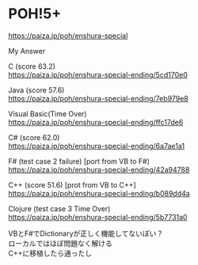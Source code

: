 POH!5+
====================
https://paiza.jp/poh/enshura-special
  
  
  
My Answer  

C (score 63.2)  
https://paiza.jp/poh/enshura-special-ending/5cd170e0  
  
Java (score 57.6)  
https://paiza.jp/poh/enshura-special-ending/7eb979e8  
  
Visual Basic(Time Over)  
https://paiza.jp/poh/enshura-special-ending/ffc17de6  
  
C# (score 62.0)      
https://paiza.jp/poh/enshura-special-ending/6a7ae1a1  
  
F# (test case 2 failure) [port from VB to F#)  
https://paiza.jp/poh/enshura-special-ending/42a94788  
  
C++ (score 51.6) [prot from VB to C++]  
https://paiza.jp/poh/enshura-special-ending/b089dd4a  

  
Clojure (test case 3  Time Over)  
https://paiza.jp/poh/enshura-special-ending/5b7731a0  
  
  
  VBとF#でDictionaryが正しく機能してないぽい？  
  ローカルではほぼ問題なく解ける  
  C++に移植したら通ったし  
